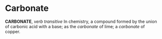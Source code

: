 # Carbonate

**CARBONATE**, _verb transitive_ In chemistry, a compound formed by the union of carbonic acid with a base; as the _carbonate_ of lime; a _carbonate_ of copper.